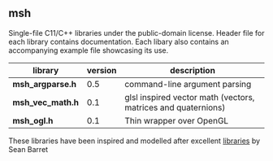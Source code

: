 ## msh

Single-file C11/C++ libraries under the public-domain license. Header file for
each library contains documentation. Each libary also contains an accompanying
example file showcasing its use.

library             |  version   | description  
------------------- | ---------- | -----------
**msh_argparse.h**  |    0.5     | command-line argument parsing
**msh_vec_math.h**  |    0.1     | glsl inspired vector math (vectors, matrices and quaternions)
**msh_ogl.h**       |    0.1     | Thin wrapper over OpenGL

These libraries have been inspired and modelled after excellent
[libraries](https://github.com/nothings/stb) by Sean Barret
